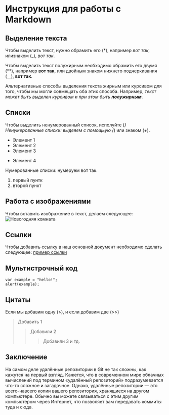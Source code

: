 # Инструкция для работы с Markdown

## Выделение текста

Чтобы выделить текст, нужно обрамить его (*), например *вот так*, илизнаком (_), _вот так_.

Чтобы выделить текст полужирным необходимо обрамить его двумя (**), например **вот так**, или двойным знаком нижнего подчеркивания (__), __вот так__.

Альтернативные способы выделения текста жирным или курсивом для того, чтобы мы могли совмещать оба этих способа. Например, _текст может быть выделен курсивом и при этом быть **полужирным**_.

## Списки

Чтобы выделить ненумерованный список, исполуйте (*)
Ненумерованные списки: выдеяем с помощьую (*) или знаком (+).
* Элемент 1
* Элемент 2
* Элемент 3
+ Элемент 4

Нумерованные списки: нумеруем вот так.
1. первый пунтк
2. второй пункт

## Работа с изображениями

Чтобы вставить изображение в текст, делаем следующее:
![Новогодняя комната](cambg_3.jpg)

## Ссылки

Чтобы добавить ссылку в наш основной документ необходимо сделать следующее:
[пример ссылки](http.example.com "Всплывающая посказка")

## Мультистрочный код

```
var example = "hello!";
alert(example);
```

## Цитаты

Если мы добавим одну (>), и если добавим две (>>)
> Добавить 1
>> Добавили 2
>>> Добавили 3 и тд.

## Заключение

На самом деле удалённые репозитории в Git не так сложны, как кажутся на первый взгляд. Кажется, что в современном мире облачных вычислений под термином «удалённый репозиторий» подразумевается что-то сложное и загадочное. Однако, удалённые репозитории — это всего-навсего копии вашего репозитория, хранящиеся на другом компьютере. Обычно вы можете связываться с этим другим компьютером через Интернет, что позволяет вам передавать коммиты туда и сюда.